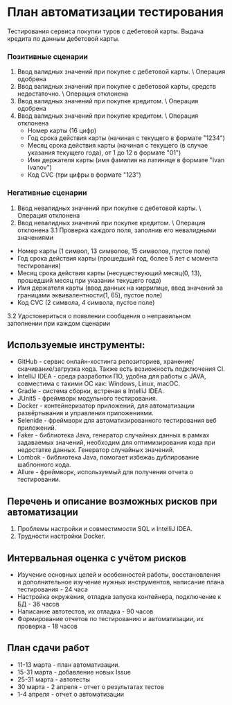 # План автоматизации тестирования
Тестирования сервиса покупки туров с дебетовой карты. Выдача кредита по данным дебетовой карты.
###  Позитивные сценарии
1. Ввод валидных значений при покупке с дебетовой карты. \ Операция одобрена
2. Ввод валидных значений при покупке с дебетовой карты, средств недостаточно. \ Операция отклонена
3. Ввод валидных значений при покупке кредитом. \ Операция одобрена
4. Ввод валидных значений при покупке кредитом. \ Операция отклонена
    + Номер карты (16 цифр)
    + Год срока действия карты (начиная с текущего в формате "1234")
    + Месяц срока действия карты (начиная с текущего (в случае указания текущего года), от 1 до 12 в формате "01")
    + Имя держателя карты (имя фамилия на латинице в формате "Ivan Ivanov")
    + Код CVC (три цифры в формате "123")

### Негативные сценарии
1. Ввод невалидных значений при покупке с дебетовой карты. \ Операция отклонена
2. Ввод невалидных значений при покупке кредитом. \ Операция отклонена
   3.1 Проверка каждого поля, заполнив его невалидными значениями

+ Номер карты (1 символ, 13 символов, 15 символов, пустое поле)
+ Год срока действия карты (прошедший год, более 5 лет с момента тестирования)
+ Месяц срока действия карты (несуществующий месяц(0, 13), прошедший месяц при указании текущего года)
+ Имя держателя карты (ввод данных на киррилице, ввод значений за границами эквивалентности(1, 65), пустое поле)
+ Код CVC (2 символа, 4 символа, пустое поле)

3.2 Удостовериться о появлении сообщения о неправильном заполнении при каждом сценарии

## Используемые инструменты:
+ GitHub - сервис онлайн-хостинга репозиториев, хранение/скачивание/загрузка кода. Также есть возиожность подключения CI.
+ IntelliJ IDEA - среда разработки ПО, удобна для работы с JAVA, совместима с такими ОС как: Windows, Linux, macOC.
+ Gradle - cистема сборки, встреная в IntelliJ IDEA.
+ JUnit5 - фреймворк модульного тестирования.
+ Docker - контейнеризатор приложений, для автоматизации развёртывания и управления приложениями.
+ Selenide - фреймворк для автоматизированного тестирования веб приложений.
+ Faker - библиотека Java, генератор случайных данных в рамках задаваемых значений, необходим для оптимизирования кода при недостатке данных. Генератор случайных значений.
+ Lombok - библиотека Java, помогает избежаь дублирование шаблонного кода.
+ Allure - фреймворк, используемый для получения отчета о тестировании.


## Перечень и описание возможных рисков при автоматизации
1. Проблемы настройки и совместимости SQL и IntelliJ IDEA.
2. Трудности настройки Docker.

## Интервальная оценка с учётом рисков
+ Изучение основных целей и особенностей работы, восстановления и дополнительное изучение нужных инструментов, написание плана тестирования - 24 часа
+ Настройка окружения, отладка запуска контейнера, подключение к БД - 36 часов
+ Написание автотестов, их отладка - 90 часов
+ Формирование отчетов по тестированию и автоматизации, их проверка - 18 часов

## План сдачи работ
+ 11-13 марта - план автоматизации.
+ 15-31 марта - добавление новых Issue
+ 25-31 марта - автотесты
+ 30 марта - 2 апреля - отчет о результатах тестов
+ 1-4 апреля - отчет о автоматизации
